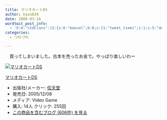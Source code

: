 ```yaml
---
title: マリオカートDS
author: kazu634
date: 2008-03-16
wordtwit_post_info:
  - 'O:8:"stdClass":13:{s:6:"manual";b:0;s:11:"tweet_times";i:1;s:5:"delay";i:0;s:7:"enabled";i:1;s:10:"separation";s:2:"60";s:7:"version";s:3:"3.7";s:14:"tweet_template";b:0;s:6:"status";i:2;s:6:"result";a:0:{}s:13:"tweet_counter";i:2;s:13:"tweet_log_ids";a:1:{i:0;i:3833;}s:9:"hash_tags";a:0:{}s:8:"accounts";a:1:{i:0;s:7:"kazu634";}}'
categories:
  - つれづれ

---
```

<div class="section">
<p>
    　買ってしまいました。古本を売ったお金で。やっぱり楽しいわー
</p>
  
<div class="hatena-asin-detail">
<a href="http://www.amazon.co.jp/dp/B0002FQD7M/?tag=hatena_st1-22&ascsubtag=d-7ibv" onclick="__gaTracker('send', 'event', 'outbound-article', 'http://www.amazon.co.jp/dp/B0002FQD7M/?tag=hatena_st1-22&ascsubtag=d-7ibv', '');"><img src="https://images-na.ssl-images-amazon.com/images/I/51WFKX9NM8L._SL160_.jpg" class="hatena-asin-detail-image" alt="マリオカートDS" title="マリオカートDS" /></a></p> 
    
<div class="hatena-asin-detail-info">
<p class="hatena-asin-detail-title">
<a href="http://www.amazon.co.jp/dp/B0002FQD7M/?tag=hatena_st1-22&ascsubtag=d-7ibv" onclick="__gaTracker('send', 'event', 'outbound-article', 'http://www.amazon.co.jp/dp/B0002FQD7M/?tag=hatena_st1-22&ascsubtag=d-7ibv', 'マリオカートDS');">マリオカートDS</a>
</p>
      
<ul>
<li>
<span class="hatena-asin-detail-label">出版社/メーカー:</span> <a href="http://d.hatena.ne.jp/keyword/%C7%A4%C5%B7%C6%B2" onclick="__gaTracker('send', 'event', 'outbound-article', 'http://d.hatena.ne.jp/keyword/%C7%A4%C5%B7%C6%B2', '任天堂');" class="keyword">任天堂</a>
</li>
<li>
<span class="hatena-asin-detail-label">発売日:</span> 2005/12/08
</li>
<li>
<span class="hatena-asin-detail-label">メディア:</span> Video Game
</li>
<li>
<span class="hatena-asin-detail-label">購入</span>: 14人 <span class="hatena-asin-detail-label">クリック</span>: 255回
</li>
<li>
<a href="http://d.hatena.ne.jp/asin/B0002FQD7M" onclick="__gaTracker('send', 'event', 'outbound-article', 'http://d.hatena.ne.jp/asin/B0002FQD7M', 'この商品を含むブログ (606件) を見る');" target="_blank">この商品を含むブログ (606件) を見る</a>
</li>
</ul>
</div>
    
<div class="hatena-asin-detail-foot">
</div>
</div>
</div>
